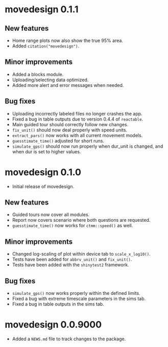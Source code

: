 # movedesign 0.1.1

## New features

-   Home range plots now also show the true 95% area.
-   Added `citation("movedesign")`.

## Minor improvements

-   Added a blocks module.
-   Uploading/selecting data optimized.
-   Added more alert and error messages when needed.

## Bug fixes

-   Uploading incorrectly labeled files no longer crashes the app. 
-   Fixed a bug in table outputs due to version 0.4.4 of `reactable`.
-   Main guided tour should correctly follow new changes.
-   `fix_unit()` should now deal properly with speed units.
-   `extract_pars()` now works with all current movement models.
-   `guesstimate_time()` adjusted for short runs.
-   `simulate_gps()` should now run properly when dur_unit is changed, and when dur is set to higher values.

# movedesign 0.1.0

-   Initial release of movedesign.

## New features

-   Guided tours now cover all modules.
-   Report now covers scenario where both questions are requested.
-   `guesstimate_time()` now works for `ctmm::speed()` as well.

## Minor improvements

-   Changed log-scaling of plot within device tab to `scale_x_log10()`.
-   Tests have been added for `abbrv_unit()` and `fix_unit()`.
-   Tests have been added with the `shinytest2` framework.

## Bug fixes

-   `simulate_gps()` now works properly within the defined limits.
-   Fixed a bug with extreme timescale parameters in the sims tab.
-   Fixed a bug in table outputs in the sims tab.

# movedesign 0.0.9000

-   Added a `NEWS.md` file to track changes to the package.
